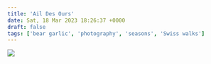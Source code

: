 ```yaml
---
title: 'Ail Des Ours'
date: Sat, 18 Mar 2023 18:26:37 +0000
draft: false
tags: ['bear garlic', 'photography', 'seasons', 'Swiss walks']
---
```


![](https://www.main-vision.com/richard/blog/wp-content/uploads/2023/03/img_3276-1-768x1024.jpg)